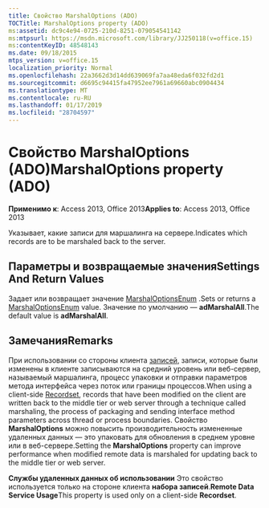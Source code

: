 ```yaml
---
title: Свойство MarshalOptions (ADO)
TOCTitle: MarshalOptions property (ADO)
ms:assetid: dc9c4e94-0725-210d-8251-079054541142
ms:mtpsurl: https://msdn.microsoft.com/library/JJ250118(v=office.15)
ms:contentKeyID: 48548143
ms.date: 09/18/2015
mtps_version: v=office.15
localization_priority: Normal
ms.openlocfilehash: 22a3662d3d14dd639069fa7aa48eda6f032fd2d1
ms.sourcegitcommit: d6695c94415fa47952ee7961a69660abc0904434
ms.translationtype: MT
ms.contentlocale: ru-RU
ms.lasthandoff: 01/17/2019
ms.locfileid: "28704597"
---
```

# <a name="marshaloptions-property-ado"></a><span data-ttu-id="ce89b-102">Свойство MarshalOptions (ADO)</span><span class="sxs-lookup"><span data-stu-id="ce89b-102">MarshalOptions property (ADO)</span></span>


<span data-ttu-id="ce89b-103">**Применимо к**: Access 2013, Office 2013</span><span class="sxs-lookup"><span data-stu-id="ce89b-103">**Applies to**: Access 2013, Office 2013</span></span>

<span data-ttu-id="ce89b-104">Указывает, какие записи для маршалинга на сервере.</span><span class="sxs-lookup"><span data-stu-id="ce89b-104">Indicates which records are to be marshaled back to the server.</span></span>

## <a name="settings-and-return-values"></a><span data-ttu-id="ce89b-105">Параметры и возвращаемые значения</span><span class="sxs-lookup"><span data-stu-id="ce89b-105">Settings And Return Values</span></span>

<span data-ttu-id="ce89b-106">Задает или возвращает значение [MarshalOptionsEnum](marshaloptionsenum.md) .</span><span class="sxs-lookup"><span data-stu-id="ce89b-106">Sets or returns a [MarshalOptionsEnum](marshaloptionsenum.md) value.</span></span> <span data-ttu-id="ce89b-107">Значение по умолчанию — **adMarshalAll**.</span><span class="sxs-lookup"><span data-stu-id="ce89b-107">The default value is **adMarshalAll**.</span></span>

## <a name="remarks"></a><span data-ttu-id="ce89b-108">Замечания</span><span class="sxs-lookup"><span data-stu-id="ce89b-108">Remarks</span></span>

<span data-ttu-id="ce89b-109">При использовании со стороны клиента [записей](recordset-object-ado.md), записи, которые были изменены в клиенте записываются на средний уровень или веб-сервер, называемый маршалинга, процесс упаковки и отправки параметров метода интерфейса через поток или границы процессов.</span><span class="sxs-lookup"><span data-stu-id="ce89b-109">When using a client-side [Recordset](recordset-object-ado.md), records that have been modified on the client are written back to the middle tier or web server through a technique called marshaling, the process of packaging and sending interface method parameters across thread or process boundaries.</span></span> <span data-ttu-id="ce89b-110">Свойство **MarshalOptions** можно повысить производительность измененные удаленных данных — это упаковать для обновления в среднем уровне или в веб-сервере.</span><span class="sxs-lookup"><span data-stu-id="ce89b-110">Setting the **MarshalOptions** property can improve performance when modified remote data is marshaled for updating back to the middle tier or web server.</span></span>

<span data-ttu-id="ce89b-111">**Службы удаленных данных об использовании** Это свойство используется только на стороне клиента **набора записей**.</span><span class="sxs-lookup"><span data-stu-id="ce89b-111">**Remote Data Service Usage**This property is used only on a client-side **Recordset**.</span></span>

